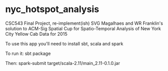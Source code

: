 # nyc_hotspot_analysis
CSC543 Final Project, re-implement(ish) SVG Magalhaes and WR Franklin's solution to ACM-Sig Spatial Cup for Spatio-Temporal Analysis of New York City Yellow Cab Data for 2015

To use this app you'll need to install sbt, scala and spark

To run it: 
sbt package

Then:
spark-submit target/scala-2.11/main_2.11-0.1.0.jar
